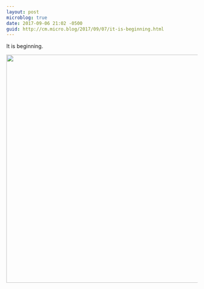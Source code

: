 ```yaml
---
layout: post
microblog: true
date: 2017-09-06 21:02 -0500
guid: http://cm.micro.blog/2017/09/07/it-is-beginning.html
---
```

It is beginning. 

<img src="http://chadmoore.net/uploads/2017/b734e6d13c.jpg" width="600" height="600" />
